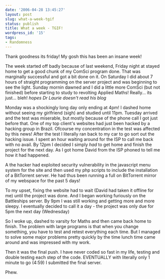 ```yaml
---
date: '2006-04-28 13:45:27'
layout: post
slug: what-a-week-tgif
status: publish
title: What a week - TGIF!
wordpress_id: '15'
tags:
- Randomness
---
```


Thank goodness its friday! My gosh this has been an insane week!

The week started off badly because of last weekend, Friday night at stayed home to get a good chunk of my ComSci program done. That was marginally successful and got a bit done on it. On Saturday I did about 7 hours of straight programming on the server project and was beginning to see the light. Sunday mornin dawned and I did a little more ComSci (but not finished) before starting to study to revolting Applied Maths! Really... its just... bleh!
*hopes Dr Laurie doesn't read his blog*

Monday was a shockingly long day only ending at 4pm! I dashed home without seeing my girlfriend (sigh) and studied until 11pm. Tuesday arrived and the test was miserable, but mostly because of the phone call I got just before that. One of my top client's websites had just been hacked by a hacking group in Brazil. Ofcourse my concentration in the test was affected by this news! After the test I literally ran back to my car to go sort out the hacking issue. I spent an hour waiting around for the ISP to call me back with no avail. By 12pm I decided I simply *had* to get home and finish the project for the next day. As I got home David from the ISP phoned to tell me how it had happened.

A the hacker had exploited security vulnerability in the javascript menu system for the site and then used my php scripts to include the installation of a BitTorrent server. He had thus been running a full on BitTorrent mirror of my webspace for the past 5 days!

To my upset, fixing the website had to wait (David had taken it offline for me) until the project was done. And I began working furiously on the Battleships server. By 9pm I was still working and getting more and more sleepy. I eventually decided to call it a day - the project was only due for 5pm the next day (Wednesday)

So I woke up, dashed to varsity for Maths and then came back home to finish. The problem with large programs is that when you change something, you have to test and retest everything each time. But I managed to solve some major problems pretty quickly by the time lunch time came around and was impressed with my work.

Then it was the final push. I have never coded so fast in my life, testing and double testing each step of the code. EVENTUALLY with literally only 1 minute to go (4:59) I submitted the final server.

Phew.
